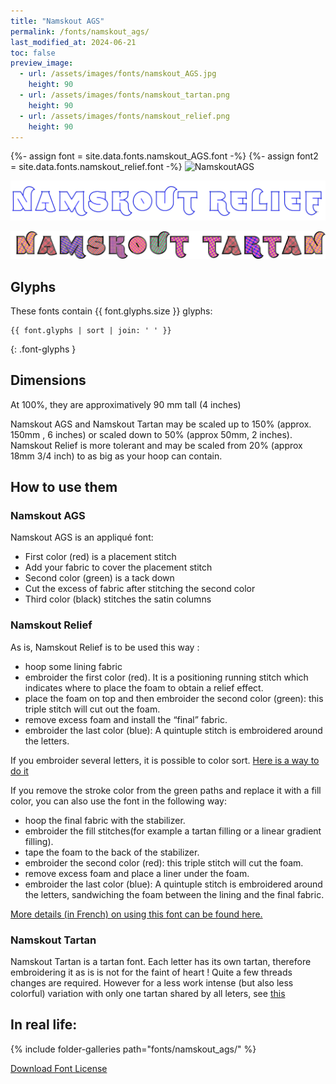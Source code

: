 ```yaml
---
title: "Namskout AGS"
permalink: /fonts/namskout_ags/
last_modified_at: 2024-06-21
toc: false
preview_image:
  - url: /assets/images/fonts/namskout_AGS.jpg
    height: 90
  - url: /assets/images/fonts/namskout_tartan.png
    height: 90
  - url: /assets/images/fonts/namskout_relief.png
    height: 90
---
```

{%- assign font = site.data.fonts.namskout_AGS.font -%}
{%- assign font2 = site.data.fonts.namskout_relief.font -%}
![NamskoutAGS](/assets/images/fonts/namskout_AGS.jpg)

![Namskout_relief](/assets/images/fonts/namskout_relief.png)

![NamskoutTartan](/assets/images/fonts/namskout_tartan.png)


## Glyphs

These fonts contain  {{ font.glyphs.size }} glyphs:

```
{{ font.glyphs | sort | join: ' ' }}
```
{: .font-glyphs }

## Dimensions

At 100%, they are approximatively  90 mm tall (4 inches)
 
Namskout AGS and Namskout Tartan may be scaled up to 150% (approx. 150mm , 6 inches) or scaled down to 50% (approx 50mm, 2 inches).
Namskout Relief  is more tolerant and  may  be scaled from 20% (approx 18mm 3/4 inch) to as big as your hoop can contain.

## How to use them
### Namskout  AGS
Namskout AGS is  an appliqué font:
* First color (red) is a placement stitch
* Add your fabric to cover  the placement stitch
* Second color (green) is a tack down
* Cut  the excess of fabric after stitching the second color
* Third color (black) stitches the satin  columns

### Namskout Relief
As is, Namskout Relief is to be used this way :

*  hoop some lining fabric
* embroider the first color (red). It is a positioning running stitch which indicates where to place the foam to obtain a relief effect.
* place the foam on top and then embroider the second color (green): this triple stitch will cut out the foam.
* remove excess foam and install the “final” fabric.
*  embroider the last color (blue): A quintuple stitch is embroidered around the letters.


If you embroider several letters, it is possible to color sort. [Here is a way to do it](https://inkstitch.org/fr/docs/lettering/#tri-des-couleurs)


If you remove the stroke color from the green paths and replace it with a fill color, you can also use the font in the following way:
* hoop the final fabric with the stabilizer.
* embroider the fill stitches(for example a tartan filling or a linear gradient filling).
* tape the foam to the back of the stabilizer.
* embroider the second color (red): this triple stitch will cut the foam.
* remove excess foam and place a liner under the foam.
* embroider the last color (blue): A quintuple stitch is embroidered around the letters, sandwiching the foam between the lining and the final fabric.

[More details (in  French) on using this font can be found here.](https://lyogau.over-blog.com/2024/06/broderie-en-relief-mousse-puffy-ou-autre.html)



###  Namskout Tartan
Namskout Tartan is a  tartan font. Each letter has its own tartan, therefore embroidering it as is is not for the faint of heart ! Quite a few threads changes are required. However for a less work intense (but also less colorful) variation with only one tartan shared by all leters, see  [this](https://inkstitch.org//fr/tutorials/make_tartan_font_easier/) 


## In real life:

{% include folder-galleries path="fonts/namskout_ags/" %}

[Download Font License](https://github.com/inkstitch/inkstitch/tree/main/fonts/namskout_AGS/LICENSE)
